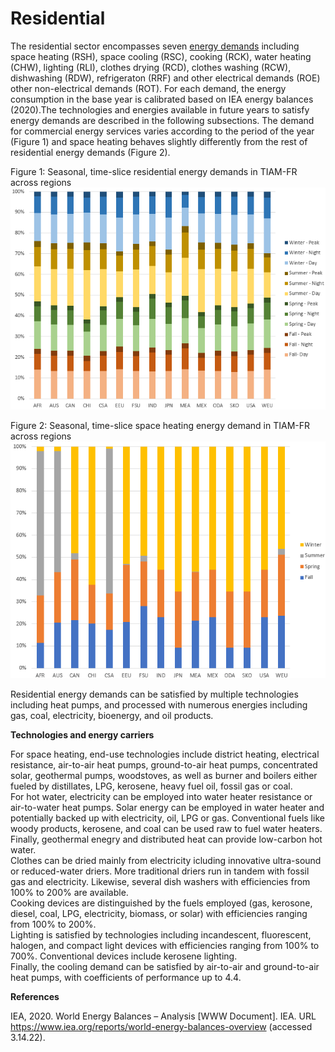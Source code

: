 # Residential

The residential sector encompasses seven [energy demands](../demands/index.md) including space heating (RSH), space cooling (RSC), cooking (RCK), water heating (CHW), lighting (RLI), clothes drying (RCD), clothes washing (RCW), dishwashing (RDW), refrigeraton (RRF) and other electrical demands (ROE) other non-electrical demands (ROT). For each demand, the energy consumption in the base year is calibrated based on IEA energy balances (2020).The technologies and energies available in future years to satisfy energy demands are described in the following subsections.
The demand for commercial energy services varies according to the period of the year (Figure 1) and space heating behaves slightly differently from the rest of residential energy demands (Figure 2).

Figure 1: Seasonal, time-slice residential energy demands in TIAM-FR across regions
![](residential_comfr.png)

Figure 2: Seasonal, time-slice space heating energy demand in TIAM-FR across regions
![](space_heating_comfr_res.png)

Residential energy demands can be satisfied by multiple technologies including heat pumps, and processed with numerous energies including gas, coal, electricity, bioenergy, and oil products.

**Technologies and energy carriers**

For space heating, end-use technologies include district heating, electrical resistance, air-to-air heat pumps, ground-to-air heat pumps, concentrated solar, geothermal pumps, woodstoves, as well as burner and boilers either fueled by distillates, LPG, kerosene, heavy fuel oil, fossil gas or coal.  
For hot water, electricity can be employed into water heater resistance or air-to-water heat pumps. Solar energy can be employed in water heater and potentially backed up with electricity, oil, LPG or gas.  Conventional fuels like woody products, kerosene, and coal can be used raw to fuel water heaters. Finally, geothermal enegry and distributed heat can provide low-carbon hot water.  
Clothes can be dried mainly from electricity icluding innovative ultra-sound or reduced-water driers. More traditional driers run in tandem with fossil gas and electricity. Likewise, several dish washers with efficiencies from 100\% to 200\% are available.  
Cooking devices are distinguished by the fuels employed (gas, kerosone, diesel, coal, LPG, electricity, biomass, or solar) with efficiencies ranging from 100\% to 200\%.  
Lighting is satisfied by technologies including incandescent, fluorescent, halogen, and compact light devices with efficiencies ranging from 100\% to 700\%. Conventional devices include kerosene lighting.  
Finally, the cooling demand can be satisfied by air-to-air and ground-to-air heat pumps, with coefficients of performance up to 4.4.

**References**

IEA, 2020. World Energy Balances – Analysis [WWW Document]. IEA. URL https://www.iea.org/reports/world-energy-balances-overview (accessed 3.14.22).
